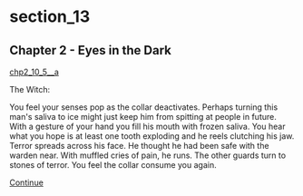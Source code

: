 
# section_13

## Chapter 2 - Eyes in the Dark

[chp2_10_5__a](../../decomp/app/src/main/res/raw/chp2_10_5__a.mp3 ':include :type=audio')

The Witch:

You feel your senses pop as the collar deactivates. Perhaps turning this man's saliva to ice might just keep him from spitting at people in future. With a gesture of your hand you fill his mouth with frozen saliva. You hear what you hope is at least one tooth exploding and he reels clutching his jaw. Terror spreads across his face. He thought he had been safe with the warden near. With muffled cries of pain, he runs. The other guards turn to stones of terror. You feel the collar consume you again.

[Continue](output/chapter2/section_14.md)


